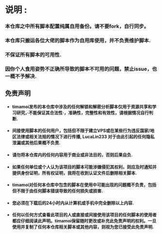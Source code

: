 # 说明 :
### 本仓库之中所有脚本配置纯属自用备份。请不要fork，自行同步。
### 本仓库只搬运各位大佬的脚本作为自用库使用，并不负责维护脚本.
### 不保证所有脚本的可用性.
### 因你个人食用姿势不正确所导致的脚本不可用的问题，禁止issue，也一概不予解决.
    
## 免责声明
* #### timamoi发布的本仓库中涉及的任何解锁和解密分析脚本仅用于资源共享和学习研究，·不能保证其合法性·，准确性，完整性和有效性，请根据情况自行判断.
* #### 间接使用脚本的任何用户，包括但不限于建立VPS或在某些行为违反国家/地区法律或相关法规的情况下进行传播, LucaLin233 对于由此引起的任何隐私泄漏或其他后果概不负责.
* #### 请勿将本仓库内的任何内容用于商业或非法目的，否则后果自负.
* #### 如果任何单位或个人认为该项目的脚本可能涉嫌侵犯其权利，则应及时通知并提供身份证明，所有权证明，我将在收到认证文件后删除相关脚本.
* #### timamoi对任何本仓库中包含的脚本在使用中可能出现的问题概不负责，包括但不限于由任何脚本错误导致的任何损失或损害.
* #### 您必须在下载后的24小时内从计算机或手机中完全删除以上内容.
* #### 任何以任何方式查看此项目的人或直接或间接使用该项目的任何脚本的使用者都应仔细阅读此声明。timamoi保留随时更改或补充此免责声明的权利。一旦使用并复制了任何本仓库相关脚本或其他内容，则视为您已接受此免责声明.
